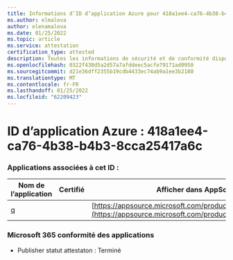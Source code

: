 ```yaml
---
title: Informations d’ID d’application Azure pour 418a1ee4-ca76-4b38-b4b3-8cca25417a6c
ms.author: elmalova
author: elenamalova
ms.date: 01/25/2022
ms.topic: article
ms.service: attestation
certification_type: attested
description: Toutes les informations de sécurité et de conformité disponibles pour 418a1ee4-ca76-4b38-b4b3-8cca25417a6c.
ms.openlocfilehash: 0322f438d5a2d57a7afddeec5acfe79171ad0950
ms.sourcegitcommit: d21e36dff2355b19cdb4433ec74ab9a1ee3b2180
ms.translationtype: MT
ms.contentlocale: fr-FR
ms.lasthandoff: 01/25/2022
ms.locfileid: "62209423"
---
```

# <a name="azure-app-id-418a1ee4-ca76-4b38-b4b3-8cca25417a6c"></a>ID d’application Azure : 418a1ee4-ca76-4b38-b4b3-8cca25417a6c


### <a name="apps-associated-with-this-id"></a>Applications associées à cet ID :
| **Nom de l’application** | **Certifié** | **Afficher dans AppSource** |
|--------------|---------------|-----------------------|
| [q](https://docs.microsoft.com/microsoft-365-app-certification/forward/WA104381433) |  | [https://appsource.microsoft.com/product/office/WA104381433](https://appsource.microsoft.com/product/office/WA104381433) |

### <a name="microsoft-365-app-compliance-status"></a>Microsoft 365 conformité des applications
- Publisher statut attestaton : Terminé
